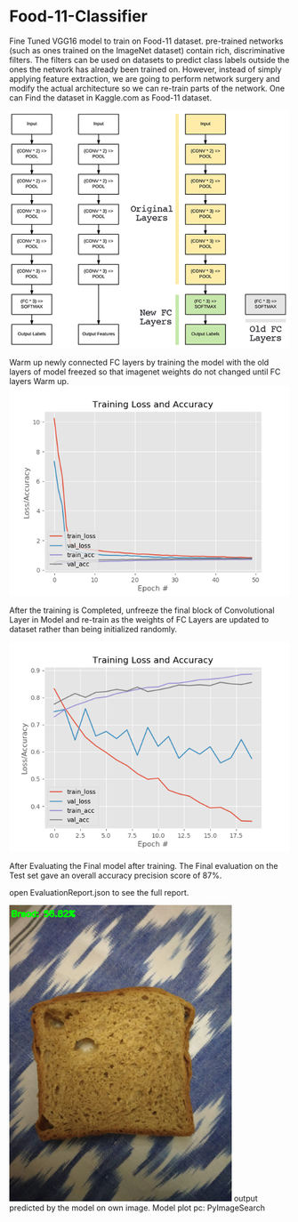 # Food-11-Classifier
Fine Tuned VGG16 model to train on Food-11 dataset.
pre-trained networks (such as ones trained on the ImageNet dataset) contain rich, discriminative filters. The filters can be used on datasets to predict class labels outside the ones the network has already been trained on.
However, instead of simply applying feature extraction, we are going to perform network surgery and modify the actual architecture so we can re-train parts of the network.
One can Find the dataset in Kaggle.com as Food-11 dataset.


![](output/fine_tuning_keras_network_surgery.png)

Warm up newly connected FC layers by training the model with the old layers of model freezed so that imagenet weights do not changed until FC layers Warm up.
![Plot of Loss and Accuracy after training the model](output/warmup.png)

After the training is Completed, unfreeze the final block of Convolutional Layer in Model and re-train as the weights of FC Layers are updated to dataset rather than being initialized randomly.

![Plot of Loss and Accuracy after training the model](output/unfrozen.png)

After Evaluating the Final model after training. The Final evaluation on the Test set gave an overall accuracy precision score of 87%.

open EvaluationReport.json to see the full report.

![](output/bread.png)
output predicted by the model on own image.
Model plot pc: PyImageSearch
